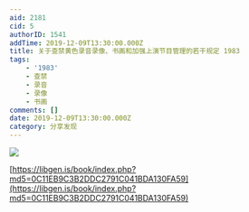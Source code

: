 ```yaml
---
aid: 2181
cid: 5
authorID: 1541
addTime: 2019-12-09T13:30:00.000Z
title: 关于查禁黄色录音录像、书画和加强上演节目管理的若干规定 1983
tags:
    - '1983'
    - 查禁
    - 录音
    - 录像
    - 书画
comments: []
date: 2019-12-09T13:30:00.000Z
category: 分享发现
---
```


![](https://libgen.is/covers/2447000/0c11eb9c3b2ddc2791c041bda130fa59-g.jpg)

[https://libgen.is/book/index.php?md5=0C11EB9C3B2DDC2791C041BDA130FA59](https://libgen.is/book/index.php?md5=0C11EB9C3B2DDC2791C041BDA130FA59)
